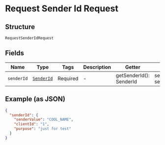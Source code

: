 
# Request Sender Id Request

## Structure

`RequestSenderIdRequest`

## Fields

| Name | Type | Tags | Description | Getter | Setter |
|  --- | --- | --- | --- | --- | --- |
| `senderId` | [`SenderId`](../../doc/models/sender-id.md) | Required | - | getSenderId(): SenderId | setSenderId(SenderId senderId): void |

## Example (as JSON)

```json
{
  "senderId": {
    "senderValue": "COOL_NAME",
    "clientId": "1",
    "purpose": "just for test"
  }
}
```

